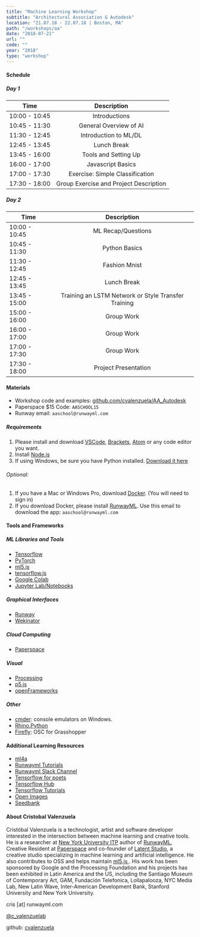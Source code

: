 ```yaml
---
title: "Machine Learning Workshop"
subtitle: "Architectural Association & Autodesk"
location: "21.07.18 - 22.07.18 | Boston, MA"
path: "/workshops/aa"
date: "2018-07-21"
url: ""
code: ""
year: "2018"
type: "workshop"
---
```


#### Schedule

##### Day 1

| Time          | Description     |
| ------------- |:-------------:|
| 10:00 - 10:45 | Introductions |
| 10:45 - 11:30 | General Overview of AI |
| 11:30 - 12:45	| Introduction to ML/DL |
| 12:45 - 13:45	| Lunch Break |
| 13:45 - 16:00	| Tools and Setting Up |
| 16:00 - 17:00	| Javascript Basics |
| 17:00 - 17:30	| Exercise: Simple Classification |
| 17:30 - 18:00	| Group Exercise and Project Description |

##### Day 2

| Time          | Description     |
| ------------- |:-------------:|
| 10:00 - 10:45 |	ML Recap/Questions |
| 10:45 - 11:30 |	Python Basics |
| 11:30 - 12:45 |	Fashion Mnist |
| 12:45 - 13:45 |	Lunch Break |
| 13:45 - 15:00 |	Training an LSTM Network or Style Transfer Training |
| 15:00 - 16:00 |	Group Work |
| 16:00 - 17:00 |	Group Work |
| 17:00 - 17:30 |	Group Work |
| 17:30 - 18:00 |	Project Presentation |

#### Materials

- Workshop code and examples: [github.com/cvalenzuela/AA_Autodesk](https://github.com/cvalenzuela/AA_Autodesk)
- Paperspace $15 Code: `AASCHOOL15`
- Runway email: `aaschool@runwayml.com`

##### Requirements

1. Please install and download
[VSCode](https://code.visualstudio.com/), [Brackets](http://brackets.io/), [Atom](https://atom.io/) or any code editor you want.
2. Install [Node.js](https://nodejs.org/en/download/)
3. If using Windows, be sure you have Python installed. [Download it here](https://www.python.org/)

###### Optional:

1. If you have a Mac or Windows Pro, download [Docker](https://www.docker.com/community-edition). (You will need to sign in)
2. If you download Docker, please install [RunwayML](https://runwayml.com/beta/download/). Use this email to download the app: `aaschool@runwayml.com`

#### Tools and Frameworks

##### ML Libraries and Tools
- [Tensorflow](http://tensorflow.org/)
- [PyTorch](https://pytorch.org/)
- [ml5.js](https://ml5js.org/)
- [tensorflow.js](https://js.tensorflow.org/)
- [Google Colab](https://colab.research.google.com/notebooks/welcome.ipynb#recent=true)
- [Jupyter Lab/Notebooks](https://github.com/jupyterlab/jupyterlab)

##### Graphical Interfaces
- [Runway](https://runwayml.com/)
- [Wekinator](http://www.wekinator.org/)

##### Cloud Computing
 - [Paperspace](https://www.paperspace.com/)

##### Visual
 - [Processing](https://processing.org/)
 - [p5.js](https://p5js.org/)
 - [openFrameworks](https://openframeworks.cc/)

##### Other
 - [cmder](http://cmder.net/): console emulators on Windows. 
 - [Rhino.Python](https://developer.rhino3d.com/guides/rhinopython/what-is-rhinopython/)
 - [Firefly](https://rhino.github.io/components/firefly/oSCListener.html): OSC for Grasshopper  

#### Additional Learning Resources

- [ml4a](https://ml4a.github.io/)
- [Runwayml Tutorials](https://runwayml.com/tutorials/)
- [Runwayml Slack Channel]()
- [Tensorflow for poets](https://codelabs.developers.google.com/codelabs/tensorflow-for-poets/)
- [Tensorflow Hub](https://github.com/tensorflow/hub)
- [Tensorflow Tutorials](https://www.tensorflow.org/tutorials/)
- [Open Images](https://storage.googleapis.com/openimages/web/index.html)
- [Seedbank](https://tools.google.com/seedbank/)

#### About Cristobal Valenzuela

Cristóbal Valenzuela is a technologist, artist and software developer interested in the intersection between machine learning and creative tools. He is a researcher at [New York University ITP](https://tisch.nyu.edu/itp) author of [RunwayML](https://runwayml.com/), Creative Resident at [Paperspace](https://www.paperspace.com/) and co-founder of [Latent Studio](https://latentstudio.com/), a creative studio specializing in machine learning and artificial intelligence. He also contributes to OSS and helps maintain <a href="https://ml5js.org/"> ml5.js </a>. His work has been sponsored by Google
and the Processing Foundation and his projects has been exhibited in Latin America and the US, including the Santiago Museum of Contemporary Art, GAM, Fundación Telefonica, Lollapalooza, NYC Media Lab, New Latin Wave, Inter-American Development Bank, Stanford University and New York University.

cris [at] runwayml.com

[@c_valenzuelab](https://twitter.com/c_valenzuelab)

github: [cvalenzuela](https://github.com/cvalenzuela)
